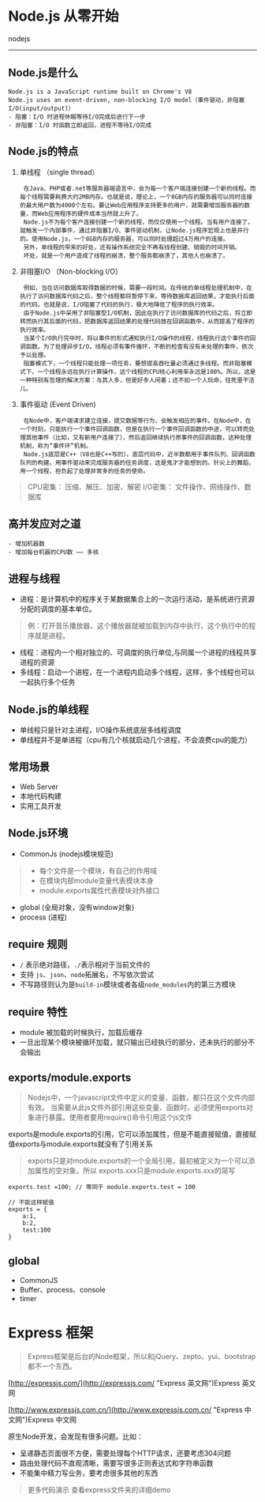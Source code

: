 # Node.js 从零开始

nodejs

---
## Node.js是什么
	Node.js is a JavaScript runtime built on Chrome's V8
	Node.js uses an event-driven, non-blocking I/O model（事件驱动，非阻塞I/O(input/output)）
	- 阻塞：I/O 时进程休眠等待I/O完成后进行下一步
	- 非阻塞：I/O 时函数立即返回，进程不等待I/O完成
## Node.js的特点
1. 单线程 （single thread）

        在Java、PHP或者.net等服务器端语言中，会为每一个客户端连接创建一个新的线程。而每个线程需要耗费大约2MB内存。也就是说，理论上，一个8GB内存的服务器可以同时连接的最大用户数为4000个左右。要让Web应用程序支持更多的用户，就需要增加服务器的数量，而Web应用程序的硬件成本当然就上升了。
        Node.js不为每个客户连接创建一个新的线程，而仅仅使用一个线程。当有用户连接了，就触发一个内部事件，通过非阻塞I/O、事件驱动机制，让Node.js程序宏观上也是并行的。使用Node.js，一个8GB内存的服务器，可以同时处理超过4万用户的连接。
        另外，单线程的带来的好处，还有操作系统完全不再有线程创建、销毁的时间开销。
        坏处，就是一个用户造成了线程的崩溃，整个服务都崩溃了，其他人也崩溃了。
2. 非阻塞I/O （Non-blocking I/O）

    	例如，当在访问数据库取得数据的时候，需要一段时间。在传统的单线程处理机制中，在执行了访问数据库代码之后，整个线程都将暂停下来，等待数据库返回结果，才能执行后面的代码。也就是说，I/O阻塞了代码的执行，极大地降低了程序的执行效率。
		由于Node.js中采用了非阻塞型I/O机制，因此在执行了访问数据库的代码之后，将立即转而执行其后面的代码，把数据库返回结果的处理代码放在回调函数中，从而提高了程序的执行效率。
		当某个I/O执行完毕时，将以事件的形式通知执行I/O操作的线程，线程执行这个事件的回调函数。为了处理异步I/O，线程必须有事件循环，不断的检查有没有未处理的事件，依次予以处理。
		阻塞模式下，一个线程只能处理一项任务，要想提高吞吐量必须通过多线程。而非阻塞模式下，一个线程永远在执行计算操作，这个线程的CPU核心利用率永远是100%。所以，这是一种特别有哲理的解决方案：与其人多，但是好多人闲着；还不如一个人玩命，往死里干活儿。
3. 事件驱动 (Event Driven)

    	在Node中，客户端请求建立连接，提交数据等行为，会触发相应的事件。在Node中，在一个时刻，只能执行一个事件回调函数，但是在执行一个事件回调函数的中途，可以转而处理其他事件（比如，又有新用户连接了），然后返回继续执行原事件的回调函数，这种处理机制，称为“事件环”机制。
		Node.js底层是C++（V8也是C++写的）。底层代码中，近半数都用于事件队列、回调函数队列的构建。用事件驱动来完成服务器的任务调度，这是鬼才才能想到的。针尖上的舞蹈，用一个线程，担负起了处理非常多的任务的使命。
> CPU密集： 压缩、解压、加密、解密
> I/O密集： 文件操作、网络操作、数据库

## 高并发应对之道
	- 增加机器数
	- 增加每台机器的CPU数 —— 多核
## 进程与线程
- 进程：是计算机中的程序关于某数据集合上的一次运行活动，是系统进行资源分配的调度的基本单位。
> 例：打开音乐播放器，这个播放器就被加载到内存中执行，这个执行中的程序就是进程。
- 线程：进程内一个相对独立的、可调度的执行单位,与同属一个进程的线程共享进程的资源
- 多线程：启动一个进程，在一个进程内启动多个线程，这样，多个线程也可以一起执行多个任务
## Node.js的单线程
- 单线程只是针对主进程，I/O操作系统底层多线程调度
- 单线程并不是单进程（cpu有几个核就启动几个进程，不会浪费cpu的能力）
## 常用场景
- Web Server
- 本地代码构建
- 实用工具开发
## Node.js环境
+ CommonJs (nodejs模块规范)
> - 每个文件是一个模块，有自己的作用域
> - 在模块内部module变量代表模块本身
> - module.exports属性代表模块对外接口
+ global (全局对象，没有window对象)
+ process (进程)
## require 规则
- `/` 表示绝对路径，`./`表示相对于当前文件的
- 支持 `js`、`json`、`node`拓展名，不写依次尝试
- 不写路径则认为是`build-in`模块或者各级`node_modules`内的第三方模块
## require 特性
- module 被加载的时候执行，加载后缓存
- 一旦出现某个模块被循环加载，就只输出已经执行的部分，还未执行的部分不会输出
## exports/module.exports
>Nodejs中，一个javascript文件中定义的变量、函数，都只在这个文件内部有效。
>当需要从此js文件外部引用这些变量、函数时，必须使用exports对象进行暴露。使用者要用require()命令引用这个js文件

exports是module.exports的引用，它可以添加属性，但是不能直接赋值，直接赋值exports与module.exports就没有了引用关系
> exports只是对module.exports的一个全局引用，最初被定义为一个可以添加属性的空对象。所以
> exports.xxx只是module.exports.xxx的简写
```
exports.test =100; // 等同于 module.exports.test = 100

// 不能这样赋值
exports = {
	a:1,
	b:2,
	test:100
}
```
## global
- CommonJS
- Buffer、process、console
- timer

# Express 框架

>Express框架是后台的Node框架，所以和jQuery、zepto、yui、bootstrap都不一个东西。

[http://expressjs.com/](http://expressjs.com/ "Express 英文网")Express 英文网

[http://www.expressjs.com.cn/](http://www.expressjs.com.cn/ "Express 中文网")Express 中文网

原生Node开发，会发现有很多问题。比如：
- 呈递静态页面很不方便，需要处理每个HTTP请求，还要考虑304问题
- 路由处理代码不直观清晰，需要写很多正则表达式和字符串函数
- 不能集中精力写业务，要考虑很多其他的东西

>更多代码演示 查看express文件夹的详细demo